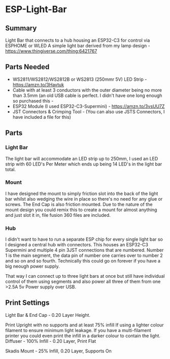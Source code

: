 # ESP-Light-Bar

## Summary
Light Bar that connects to a hub housing an ESP32-C3 for control via ESPHOME or WLED
A simple light bar derived from my lamp design - https://www.thingiverse.com/thing:6421767

## Parts Needed
* WS2811/WS2812/WS2812B or WS2813 (250mmr 5V) LED Strip - https://amzn.to/3Havtuk
* Cable with at least 3 conductors with the outer diameter being no more than 3.5mm (an old USB cable is perfect. I didn't have one long enough so purchased this -
* ESP32 Module (I used ESP32-C3-Supermini) - https://amzn.to/3vsUU7Z
* JST Connectors & Crimping Tool -
  (You can also use JSTS Connectors, I have included a file for this)

## Parts

### Light Bar
The light bar will accommodate an LED strip up to 250mm, I used an LED strip with 60 LED's Per Meter which ends up being 14 LED's in the light bar total.

### Mount
I have designed the mount to simply friction slot into the back of the light bar whilst also wedging the wire in place so there's no need for any glue or screws. The End Cap is also friction mounted.
Due to the nature of the mount design you could remix this to create a mount for almost anything and just slot it in, file fusion 360 files are included.
### Hub
I didn't want to have to run a separate ESP chip for every single light bar so I designed a central hub with connectors. This houses an ESP32-C3 Supermini and multiple 4 pin 3JST connections that are numbered. Number 1 is the main segment, the data pin of number one carries over to number 2 and so on and so fourth. Technically this could go on forever if you have a big neough power supply.

That way I can connect up to three light bars at once but still have individual control of them using segments and also power all three of them from one >2.5A 5v Power supply over USB.

## Print Settings
Light Bar & End Cap - 0.20 Layer Height. 

Print Upright with no supports and at least 75% infill If using a lighter colour filament to ensure minimum light leakage.
If you have a multi-filament printer you could even print the infill in a darker colour to contain the light.
Diffuser - 100% Infill - 0.20 Layer, Print Flat

Skadis Mount - 25% Infill, 0.20 Layer, Supports On


